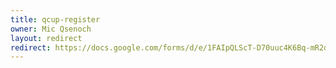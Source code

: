```yaml
---
title: qcup-register
owner: Mic Qsenoch
layout: redirect
redirect: https://docs.google.com/forms/d/e/1FAIpQLScT-D70uuc4K6Bq-mR2d6x1koaj48g6mdqAggKOweW4AnaYLA/viewform
---
```

